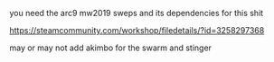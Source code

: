 you need the arc9 mw2019 sweps and its dependencies for this shit 

https://steamcommunity.com/workshop/filedetails/?id=3258297368


may or may not add akimbo for the swarm and stinger 
